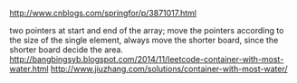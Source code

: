 http://www.cnblogs.com/springfor/p/3871017.html

two pointers at start and end of the array;
move the pointers according to the size of the single element,
always move the shorter board, since the shorter board decide the area.
http://bangbingsyb.blogspot.com/2014/11/leetcode-container-with-most-water.html
http://www.jiuzhang.com/solutions/container-with-most-water/
